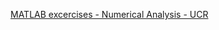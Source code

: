 [MATLAB excercises - Numerical Analysis - UCR](<file:///C:\Users\brand\OneDrive\Documents\ObsidianVault\Folders\Numerical Analysis\MATLAB excercises - Numerical Analysis - UCR>)
